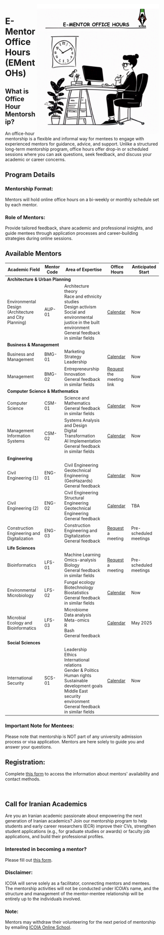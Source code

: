 <img src="EMentorIcoia.png" width="400" align="right">
<h1 id="title">E-Mentor Office Hours (EMentOHs)</h1>

<p id="def">
<h2 id="def">What is Office Hour Mentorship?</h2>
An office-hour mentorship is a flexible and informal way for mentees to engage with experienced mentors for guidance, advice, and support. Unlike a structured long-term mentorship program, office hours offer drop-in or scheduled sessions where you can ask questions, seek feedback, and discuss your academic or career concerns.
</p>

<h2 id="details">Program Details</h2>
<p id="format">
<h3 id="format">Mentorship Format:</h3> Mentors will hold online office hours on a bi-weekly or monthly schedule set by each mentor.
</p>  
<p id="role">
<h3 id="role">Role of Mentors:</h3> Provide tailored feedback, share academic and professional insights, and guide mentees through application processes and career-building strategies during online sessions.
</p>

<h2 id="avail">Available Mentors</h2>

<table>
  <thead>
    <tr>
      <th>Academic Field</th>
      <th>Mentor Code</th>
      <th>Area of Expertise</th>
      <th>Office Hours</th>
      <th>Anticipated Start</th>
    </tr>
  </thead>
  <tbody>
    <tr>
      <td colspan="5"><strong>Architecture & Urban Planning</strong></td>
    </tr>
    <tr>
      <td>Environmental Design (Architecture and City Planning)</td>
      <td>AUP-01</td>
      <td>Architecture theory<br>Race and ethnicity studies<br>Design activism<br>Social and environmental justice in the built environment<br>General feedback in similar fields</td>
      <td><a href="https://calendar.google.com/calendar/embed?src=27d647f9ebb4e1a4584024d4466544f51ed923315e7d39cba25e37ee4897da15%40group.calendar.google.com&ctz=Asia%2FTehran">Calendar</a></td>
      <td>Now</td>
    </tr>
    <tr>
      <td colspan="5"><strong>Business & Management</strong></td>
    </tr>
    <tr>
      <td>Business and Management</td>
      <td>BMG-01</td>
      <td>Marketing<br>Strategy<br>Leadership</td>
      <td><a href="https://calendar.google.com/calendar/embed?src=90975d2636ae55b0541d8243262c9a751a88772027307e20d16bf04497e4df09%40group.calendar.google.com&ctz=Asia%2FTehran">Calendar</a></td>
      <td>Now</td>
    </tr>
    <tr>
      <td>Management</td>
      <td>BMG-02</td>
      <td>Entrepreneurship<br>Innovation<br>General feedback in similar fields</td>
      <td><a href="mailto:icoia.onlineschool@gmail.com">Request</a> the meeting link</td>
      <td>Now</td>
    </tr>
    <tr>
      <td colspan="5"><strong>Computer Science & Mathematics</strong></td>
    </tr>
    <tr>
      <td>Computer Science</td>
      <td>CSM-01</td>
      <td>Science and Mathematics<br>General feedback in similar fields</td>
      <td><a href="https://calendar.google.com/calendar/embed?src=1373771b8eceaa3985646dcea580b3310dc2523bdaa5bb1133f10496830426ed%40group.calendar.google.com&ctz=Asia%2FTehran">Calendar</a></td>
      <td>Now</td>
    </tr>
    <tr>
      <td>Management Information Systems</td>
      <td>CSM-02</td>
      <td>Systems Analysis and Design<br>Digital Transformation<br>AI Implementation<br>General feedback in similar fields</td>
      <td><a href="https://calendar.google.com/calendar/embed?src=8cab5d0bf28494fe95bef64ffe50ed018520000723d451c02e8c2be40c04e8ae%40group.calendar.google.com&ctz=Asia%2FTehran">Calendar</a></td>
      <td>Now</td>
    </tr>
    <tr>
      <td colspan="5"><strong>Engineering</strong></td>
    </tr>
    <tr>
      <td>Civil Engineering (1)</td>
      <td>ENG-01</td>
      <td>Civil Engineering<br>Geotechnical Engineering (GeoHazards)<br>General feedback</td>
      <td><a href="https://calendar.google.com/calendar/embed?src=43c4415f828fd44fc9e484233ea0fa7721e5175df9c3a85d06074b2bbb27c967%40group.calendar.google.com&ctz=Asia%2FTehran">Calendar</a></td>
      <td>Now</td>
    </tr>
    <tr>
      <td>Civil Engineering (2)</td>
      <td>ENG-02</td>
      <td>Civil Engineering<br>Structural Engineering<br>Geotechnical Engineering<br>General feedback</td>
      <td><a href="https://calendar.google.com/calendar/embed?src=3a54587f746c9b493feb5ead8a50437e32b507a7aa29cb9ceab2ed7d7e2f9694%40group.calendar.google.com&ctz=Asia%2FTehran">Calendar</a></td>
      <td>TBA</td>
    </tr>
    <tr>
      <td>Construction Engineering and Digitalization</td>
      <td>ENG-03</td>
      <td>Construction Engineering and Digitalization<br>General feedback</td>
      <td><a href="mailto:icoia.onlineschool@gmail.com">Request</a> a meeting</td>
      <td>Pre-scheduled meetings</td>
    </tr>
    <tr>
      <td colspan="5"><strong>Life Sciences</strong></td>
    </tr>
    <tr>
      <td>Bioinformatics</td>
      <td>LFS-01</td>
      <td>Machine Learning<br>Omics-analysis<br>Biology<br>General feedback in similar fields</td>
      <td><a href="https://calendly.com/kianoosh-ng">Request</a> a meeting</td>
      <td>Pre-scheduled meetings</td>
    </tr>
    <tr>
      <td>Environmental Microbiology</td>
      <td>LFS-02</td>
      <td>Fungal ecology<br>Biotechnology<br>Biostatistics<br>General feedback in similar fields</td>
      <td><a href="https://calendar.google.com/calendar/u/3?cid=NDUxOTAwMmFjNzAxZDk0ZTg1Y2QyNmMwMzFhOGRmZWY5MDdhN2VhMWQ1ZDA5NTljMjczYzhiMmI5ZWQ4OGQ3OEBncm91cC5jYWxlbmRhci5nb29nbGUuY29t">Calendar</a></td>
      <td>Now</td>
    </tr>
    <tr>
      <td>Microbial Ecology and Bioinformatics</td>
      <td>LFS-03</td>
      <td>Microbiome<br>Data analysis<br>Meta-omics<br>R<br>Bash<br>General feedback</td>
      <td><a href= "https://calendar.google.com/calendar/embed?src=704b4476c2d9a3bf04b98ff6090c7daec315b278afdeca8f44d108ed390c167d%40group.calendar.google.com&ctz=Asia%2FTehran">Calendar</a></td>
      <td>May 2025</td>
    </tr> 
     <tr>
      <td colspan="5"><strong>Social Sciences</strong></td>
    </tr>
    <tr>
      <td>International Security</td>
      <td>SCS-01</td>
      <td>Leadership<br>Ethics<br>International relations<br>Gender & Politics<br>Human rights<br>Sustainable development goals<br>Middle East security environment<br>General feedback in similar fields</td>
      <td><a href= "https://calendar.google.com/calendar/embed?src=297019f91f7967a5c0fc2bc20c96f8e5786c38a8631ed985b4cccbf36a88742a%40group.calendar.google.com&ctz=Asia%2FTehran">Calendar</a></td> 
       <td>Now</td>    
    </tr>
  </tbody>
</table>


<p id="mentees"> 
<h3 id="imp">Important Note for Mentees:</h3> Please note that mentorship is NOT part of any university admission process or visa application. Mentors are here solely to guide you and answer your questions.
</p>

<p id="register"> 
<h2 id="reg">Registration:</h2> Complete <a href="https://forms.gle/T3NyRsoDUT2hdr1a6">this form</a> to access the information about mentors' availability and contact methods.
</p>

<br>
<h2 id="call">Call for Iranian Academics</h2>
<p id="callText">
Are you an Iranian academic passionate about empowering the next generation of Iranian academics? Join our mentorship program to help students and early career researchers (ECR) improve their CVs, strengthen student applications (e.g., for graduate studies or awards) or faculty job applications, and build their professional profiles.
</p>

<p id="mentor">
<h3 id="mentorText">Interested in becoming a mentor?</h3> Please fill out <a href="https://forms.gle/BxQdRLpsPhzMFyok7">this form</a>.
</p>

<p id="disclaim">
<h3 id="disText">Disclaimer:</h3> ICOIA will serve solely as a facilitator, connecting mentors and mentees. The mentorship activities will not be conducted under ICOIA’s name, and the structure and management of the mentor-mentee relationship will be entirely up to the individuals involved.
</p>
<p id="note">
<h3 id="noteText">Note:</h3> Mentors may withdraw their volunteering for the next period of mentorship by emailing <a href="mailto:{{icoia.onlineschool@gmail.com}}">ICOIA Online School</a>.
</p>
